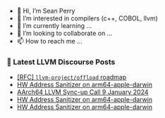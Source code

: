 - 👋 Hi, I’m Sean Perry
- 👀 I’m interested in compilers (c++, COBOL, llvm)
- 🌱 I’m currently learning ...
- 💞️ I’m looking to collaborate on ...
- 📫 How to reach me ...

<!---
s66perry/s66perry is a ✨ special ✨ repository because its `README.md` (this file) appears on your GitHub profile.
You can click the Preview link to take a look at your changes.
--->
### 📕 Latest LLVM Discourse Posts

<!-- DISCOURSE-LLVM:START -->
- [[RFC] `llvm-project/offload` roadmap](https://discourse.llvm.org/t/rfc-llvm-project-offload-roadmap/75611?page=2#post_22)
- [HW Address Sanitizer on arm64-apple-darwin](https://discourse.llvm.org/t/hw-address-sanitizer-on-arm64-apple-darwin/76153#post_4)
- [AArch64 LLVM Sync-up Call 9 January 2024](https://discourse.llvm.org/t/aarch64-llvm-sync-up-call-9-january-2024/76118#post_4)
- [HW Address Sanitizer on arm64-apple-darwin](https://discourse.llvm.org/t/hw-address-sanitizer-on-arm64-apple-darwin/76153#post_3)
- [HW Address Sanitizer on arm64-apple-darwin](https://discourse.llvm.org/t/hw-address-sanitizer-on-arm64-apple-darwin/76153#post_2)
<!-- DISCOURSE-LLVM:END -->

